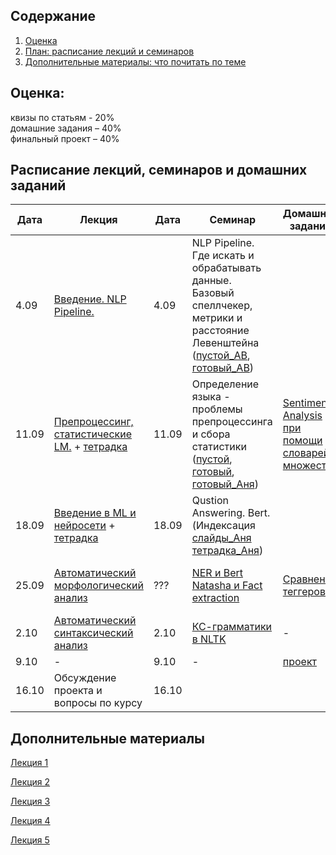 ## Содержание
1. [Оценка](#score)
2. [План: расписание лекций и семинаров](#sched)
3. [Дополнительные материалы: что почитать по теме](#add)

## Оценка:<br><a name="score"/>
квизы по статьям - 20%<br>
домашние задания – 40% <br>
финальный проект – 40%<br>

## Расписание лекций, семинаров и домашних заданий<a name="sched"/>
|Дата|Лекция|Дата|Семинар|Домашнее задание|Ридинг|Дедлайн|
|-|-|-|-|-|-|-|
|4.09|[Введение. NLP Pipeline.](Slides/1-intro.pdf)|4.09| NLP Pipeline. Где искать и обрабатывать данные. Базовый спеллчекер, метрики и расстояние Левенштейна ([пустой_АВ](https://colab.research.google.com/drive/1Yri1QsmPdMW0Rs3uFmo5mqv2gHg_Pr28?usp=sharing), [готовый_АВ](https://colab.research.google.com/drive/1WhrCrO6LX0pWsijwDT3wV105IhBTq24P?usp=sharing))||
|11.09|[Препроцессинг, статистические LM.](Slides/2-lm.pdf) + [тетрадка](Slides/3_intro.ipynb)|11.09|Определение языка - проблемы препроцессинга и сбора статистики ([пустой](), [готовый](), [готовый_Аня](https://colab.research.google.com/drive/1Sb9dkKMqUi-WwKQ93xCoZkQWYL6PVVEB?usp=sharing))|[Sentiment Analysis при помощи словарей и множеств](https://github.com/named-entity/hse-nlp/blob/master/3rd_year/Hometask_1.ipynb)|[Word Embeddings](https://ruder.io/word-embeddings-1/)|ридинг к 18.09, домашка - 21.09 23:59мск|
|18.09|[Введение в ML и нейросети](Slides/3-ml.pdf) + [тетрадка](Slides/ml-intro.ipynb)|18.09|Qustion Answering. Bert. (Индексация [слайды_Аня](https://docs.google.com/presentation/d/19DU00_K_kYXE7DTiyHbO8uLzH2-yAQNXenrphKq5wAo/edit?usp=sharing) [тетрадка_Аня](https://colab.research.google.com/drive/1XLbQCh-7nEFXoOGJendZEGSCAIVT6SAg?usp=sharing))|||ридинг - к семинару;|
|25.09|[Автоматический морфологический анализ](Slides/4-pos-tagging.pdf)|???| [NER и Bert]() [Natasha и Fact extraction]()|[Сравнение теггеров](Hometask_2.md)|[Соревнование Dialogue для морфологических парсеров](http://www.dialog-21.ru/media/1674/49.pdf)|ридинг к 2.10б домашка - TBA|
|2.10|[Автоматический синтаксический анализ](Slides/5-parsing.pdf)|2.10|[КС-грамматики в NLTK]()|-|-| - |
|9.10|-|9.10|-|[проект]()|-||
|16.10|Обсуждение проекта и вопросы по курсу|16.10|[]()||||

## Дополнительные материалы<a name="add"/>
[Лекция 1](Notes/1-intro.md)

[Лекция 2](Notes/2-lm.md)

[Лекция 3](Notes/3-ml.md)

[Лекция 4](Notes/4-pos.md)

[Лекция 5](Notes/5-parsing.md)
